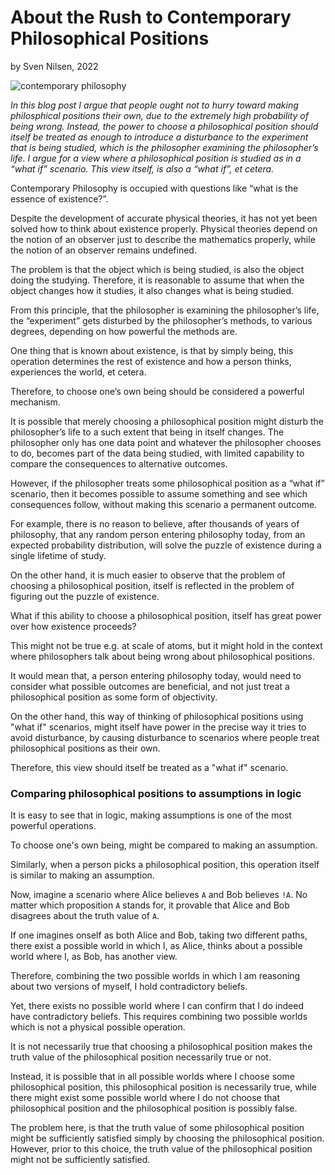 # About the Rush to Contemporary Philosophical Positions
by Sven Nilsen, 2022

![contemporary philosophy](https://upload.wikimedia.org/wikipedia/commons/c/cf/Philbar_3.png)

*In this blog post I argue that people ought not to hurry toward making philosphical positions their own,
due to the extremely high probability of being wrong.
Instead, the power to choose a philosophical position should itself be treated as enough to introduce a disturbance
to the experiment that is being studied, which is the philosopher examining the philosopher’s life.
I argue for a view where a philosophical position is studied as in a “what if” scenario.
This view itself, is also a “what if”, et cetera.*

Contemporary Philosophy is occupied with questions like “what is the essence of existence?”.

Despite the development of accurate physical theories,
it has not yet been solved how to think about existence properly.
Physical theories depend on the notion of an observer just to describe the mathematics properly,
while the notion of an observer remains undefined.

The problem is that the object which is being studied, is also the object doing the studying.
Therefore, it is reasonable to assume that when the object changes how it studies,
it also changes what is being studied.

From this principle, that the philosopher is examining the philosopher’s life,
the “experiment” gets disturbed by the philosopher’s methods, to various degrees,
depending on how powerful the methods are.

One thing that is known about existence, is that by simply being,
this operation determines the rest of existence and how a person thinks,
experiences the world, et cetera.

Therefore, to choose one’s own being should be considered a powerful mechanism.

It is possible that merely choosing a philosophical position might disturb the philosopher’s life
to a such extent that being in itself changes. The philosopher only has one data point and whatever the philosopher chooses to do,
becomes part of the data being studied, with limited capability to compare the consequences to alternative outcomes.

However, if the philosopher treats some philosophical position as a “what if” scenario,
then it becomes possible to assume something and see which consequences follow,
without making this scenario a permanent outcome.

For example, there is no reason to believe, after thousands of years of philosophy,
that any random person entering philosophy today, from an expected probability distribution,
will solve the puzzle of existence during a single lifetime of study.

On the other hand, it is much easier to observe that the problem of choosing a philosophical position,
itself is reflected in the problem of figuring out the puzzle of existence.

What if this ability to choose a philosophical position,
itself has great power over how existence proceeds?

This might not be true e.g. at scale of atoms, but it might hold in the context where philosophers talk about being wrong about philosophical positions.

It would mean that, a person entering philosophy today,
would need to consider what possible outcomes are beneficial,
and not just treat a philosophical position as some form of objectivity.

On the other hand, this way of thinking of philosophical positions using "what if" scenarios,
might itself have power in the precise way it tries to avoid disturbance,
by causing disturbance to scenarios where people treat philosophical positions as their own.

Therefore, this view should itself be treated as a "what if" scenario.

### Comparing philosophical positions to assumptions in logic

It is easy to see that in logic, making assumptions is one of the most powerful operations.

To choose one's own being, might be compared to making an assumption.

Similarly, when a person picks a philosophical position, this operation itself is similar to making an assumption.

Now, imagine a scenario where Alice believes `A` and Bob believes `!A`.
No matter which proposition `A` stands for, it provable that Alice and Bob disagrees about the truth value of `A`.

If one imagines onself as both Alice and Bob, taking two different paths,
there exist a possible world in which I, as Alice, thinks about a possible world where I, as Bob, has another view.

Therefore, combining the two possible worlds in which I am reasoning about two versions of myself,
I hold contradictory beliefs.

Yet, there exists no possible world where I can confirm that I do indeed have contradictory beliefs.
This requires combining two possible worlds which is not a physical possible operation.

It is not necessarily true that choosing a philosophical position makes the truth value of the philosophical position necessarily true or not.

Instead, it is possible that in all possible worlds where I choose some philosophical position,
this philosophical position is necessarily true,
while there might exist some possible world where I do not choose that philosophical position
and the philosophical position is possibly false.

The problem here, is that the truth value of some philosophical position might be sufficiently satisfied
simply by choosing the philosophical position.
However, prior to this choice, the truth value of the philosophical position might not be sufficiently satisfied.
